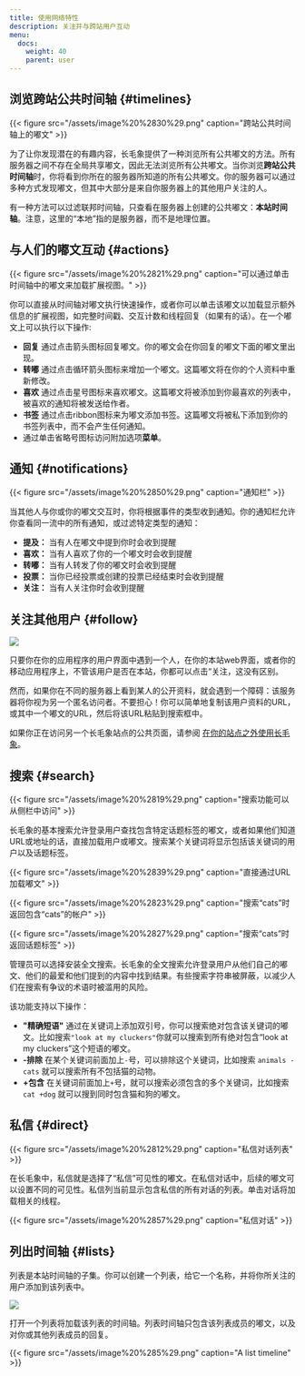 ```yaml
---
title: 使用网络特性
description: 关注并与跨站用户互动
menu:
  docs:
    weight: 40
    parent: user
---
```


## 浏览跨站公共时间轴 {#timelines}

{{< figure src="/assets/image%20%2830%29.png" caption="跨站公共时间轴上的嘟文" >}}

为了让你发现潜在的有趣内容，长毛象提供了一种浏览所有公共嘟文的方法。所有服务器之间不存在全局共享嘟文，因此无法浏览所有公共嘟文。当你浏览**跨站公共时间轴**时，你将看到你所在的服务器所知道的所有公共嘟文。你的服务器可以通过多种方式发现嘟文，但其中大部分是来自你服务器上的其他用户关注的人。

有一种方法可以过滤联邦时间轴，只查看在服务器上创建的公共嘟文：**本站时间轴**。注意，这里的“本地”指的是服务器，而不是地理位置。

## 与人们的嘟文互动 {#actions}

{{< figure src="/assets/image%20%2821%29.png" caption="可以通过单击时间轴中的嘟文来加载扩展视图。" >}}

你可以直接从时间轴对嘟文执行快速操作，或者你可以单击该嘟文以加载显示额外信息的扩展视图，如完整时间戳、交互计数和线程回复（如果有的话）。在一个嘟文上可以执行以下操作:

* **回复** 通过点击箭头图标回复嘟文。你的嘟文会在你回复的嘟文下面的嘟文里出现。
* **转嘟** 通过点击循环箭头图标来增加一个嘟文。这篇嘟文将在你的个人资料中重新修改。
* **喜欢** 通过点击星号图标来喜欢嘟文。这篇嘟文将被添加到你最喜欢的列表中，被喜欢的通知将被发送给作者。
* **书签**  通过点击ribbon图标来为嘟文添加书签。这篇嘟文将被私下添加到你的书签列表中，而不会产生任何通知。
* 通过单击省略号图标访问附加选项**菜单**。

## 通知 {#notifications}

{{< figure src="/assets/image%20%2850%29.png" caption="通知栏" >}}

当其他人与你或你的嘟文交互时，你将根据事件的类型收到通知。你的通知栏允许你查看同一流中的所有通知，或过滤特定类型的通知：

* **提及：** 当有人在嘟文中提到你时会收到提醒
* **喜欢：** 当有人喜欢了你的一个嘟文时会收到提醒
* **转嘟：** 当有人转发了你的嘟文时会收到提醒
* **投票：** 当你已经投票或创建的投票已经结束时会收到提醒
* **关注：** 当有人关注你时会收到提醒

## 关注其他用户 {#follow}

![](/assets/image%20%2811%29.png)

只要你在你的应用程序的用户界面中遇到一个人，在你的本站web界面，或者你的移动应用程序上，不管该用户是否在本站，你都可以点击“关注，这没有区别。

然而，如果你在不同的服务器上看到某人的公开资料，就会遇到一个障碍：该服务器将你视为另一个匿名访问者。不要担心！你可以简单地复制该用户资料的URL，或其中一个嘟文的URL，然后将该URL粘贴到搜索框中。

如果你正在访问另一个长毛象站点的公共页面，请参阅 [在你的站点之外使用长毛象](external.md#remote-interactions-on-another-mastodon-site)。

## 搜索 {#search}

{{< figure src="/assets/image%20%2819%29.png" caption="搜索功能可以从侧栏中访问" >}}

长毛象的基本搜索允许登录用户查找包含特定话题标签的嘟文，或者如果他们知道URL或地址的话，直接加载用户或嘟文。搜索某个关键词将显示包括该关键词的用户以及话题标签。

{{< figure src="/assets/image%20%2839%29.png" caption="直接通过URL加载嘟文" >}}

{{< figure src="/assets/image%20%2823%29.png" caption="搜索“cats”时返回包含“cats”的帐户" >}}

{{< figure src="/assets/image%20%2827%29.png" caption="搜索“cats”时返回话题标签" >}}

管理员可以选择安装全文搜索。长毛象的全文搜索允许登录用户从他们自己的嘟文、他们的最爱和他们提到的内容中找到结果。有些搜索字符串被屏蔽，以减少人们在搜索有争议的术语时被滥用的风险。

该功能支持以下操作：

* **"精确短语"** 通过在关键词上添加双引号，你可以搜索绝对包含该关键词的嘟文。比如搜索`"look at my cluckers"`你就可以搜索到所有绝对包含“look at my cluckers”这个短语的嘟文。
* **-排除** 在某个关键词前面加上`-`号，可以排除这个关键词，比如搜索 `animals -cats` 就可以搜索所有不包括猫的动物。
* **+包含** 在关键词前面加上`+`号，就可以搜索必须包含的多个关键词，比如搜索 `cat +dog` 就可以搜到同时包含猫和狗的嘟文。

## 私信 {#direct}

{{< figure src="/assets/image%20%2812%29.png" caption="私信对话列表" >}}

在长毛象中，私信就是选择了“私信”可见性的嘟文。在私信对话中，后续的嘟文可以设置不同的可见性。私信列当前显示包含私信的所有对话的列表。单击对话将加载相关的线程。

{{< figure src="/assets/image%20%2857%29.png" caption="私信对话" >}}

## 列出时间轴 {#lists}

列表是本站时间轴的子集。你可以创建一个列表，给它一个名称，并将你所关注的用户添加到该列表中。

![](/assets/image%20%2828%29.png)

打开一个列表将加载该列表的时间轴。列表时间轴只包含该列表成员的嘟文，以及对你或其他列表成员的回复。

{{< figure src="/assets/image%20%285%29.png" caption="A list timeline" >}}
